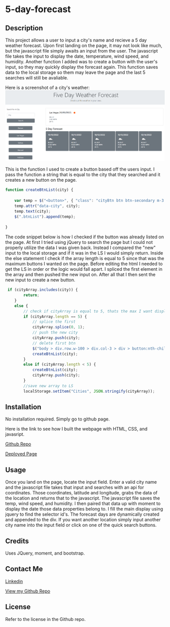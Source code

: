 # 5-day-forecast

## Description

This project allows a user to input a city's name and recieve a 5 day weather forecast. Upon first landing on the page, it may not look like much, but the javascript file simply awaits an input from the user. The javascript file takes the input to display the date,  temperature, wind speed, and humidity. Another function I added was to create a button with the user's input, so they may quickly display the forecast again. This function saves data to the local storage so them may leave the page and the last 5 searches will still be avaliable. 

Here is a screenshot of a city's weather:
![Screenshot](./assets/images/weatherExample.png)


This is the function I used to create a button based off the users input. I pass the function a string that is equal to the city that they searched and it creates a new button on the page. 

```javascript
function createBtnList(city) {

    var temp = $("<button>", { "class": "cityBtn btn btn-secondary m-3 col-8" })
    temp.attr("data-city", city);
    temp.text(city);
    $(".btnList").append(temp);

}
```
The code snippet below is how I checked if the button was already listed on the page. At first I tried using jQuery to search the page but I could not properly utilize the data I was given back. Instead I compared the "new" input to the local storage and if it was in the LS I would simply return. Inside the else statement I check if the array length is equal to 5 since that was the maximum buttons I wanted on the page. Before editing the html I needed to get the LS in order or the logic would fall apart. I spliced the first element in the array and then pushed the new input on. After all that I then sent the new input to create a new button. 

```javascript
 if (cityArray.includes(city)) {
        return;
    }
    else {
        // check if cityArray is equal to 5, thats the max I want displayed
        if (cityArray.length == 5) {
            // splice the first
            cityArray.splice(0, 1);
            // push the new city
            cityArray.push(city);
            // delete first btn
            $("body > div.row.w-100 > div.col-3 > div > button:nth-child(1)").remove();
            createBtnList(city);
        }
        else if (cityArray.length < 5) {
            createBtnList(city);
            cityArray.push(city);
        }
        //save new array to LS
        localStorage.setItem("Cities", JSON.stringify(cityArray));

```

## Installation

No installation required. Simply go to github page.

Here is the link to see how I built the webpage with HTML, CSS, and javasript.

[Github Repo](https://github.com/johnfrom209/5-day-forecast)

[Deployed Page](https://johnfrom209.github.io/5-day-forecast/)

## Usage

Once you land on the page, locate the input field. Enter a valid city name and the javascript file takes that input and searches with an api for coordinates. Those coordinates, latitude and longitude, grabs the data of the location and returns that to the javascript. The javascript file saves the temp, wind speed, and humidity. I then paired that data up with moment to display the date those data properties belong to. I fill the main display using jquery to find the selector id's. The forecast days are dynamically created and appended to the div. If you want another location simply input another city name into the input field or click on one of the quick search buttons. 

## Credits

Uses JQuery, moment, and bootstrap.

## Contact Me

[Linkedin](https://www.linkedin.com/in/johnfrom209/)

[View my Github Repo](https://github.com/johnfrom209)

## License

Refer to the license in the Github repo.
